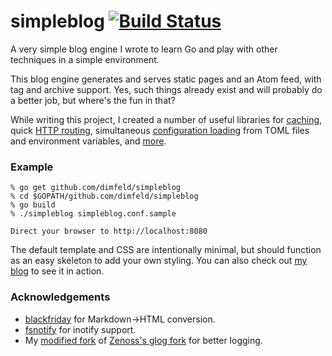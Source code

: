 simpleblog [![Build Status](https://travis-ci.org/dimfeld/simpleblog.png?branch=master)](https://travis-ci.org/dimfeld/simpleblog)
===========

A very simple blog engine I wrote to learn Go and play with other techniques in a simple environment.

This blog engine generates and serves static pages and an Atom feed, with tag and archive support. Yes, such things already exist and will probably do a better job, but where's the fun in that?

While writing this project, I created a number of useful libraries for [caching](https://github.com/dimfeld/gocache), quick [HTTP routing](https://github.com/dimfeld/httptreemux), simultaneous [configuration loading](https://github.com/dimfeld/goconfig) from TOML files and environment variables, and [more](https://github.com/dimfeld).

### Example

```
% go get github.com/dimfeld/simpleblog
% cd $GOPATH/github.com/dimfeld/simpleblog
% go build
% ./simpleblog simpleblog.conf.sample

Direct your browser to http://localhost:8080
```

The default template and CSS are intentionally minimal, but should function as an easy skeleton to add your own styling. You can also check out [my blog](http://www.danielimfeld.com) to see it in action.

### Acknowledgements

* [blackfriday](https://github.com/russross/blackfriday) for Markdown->HTML conversion.
* [fsnotify](https://github.com/howeyc/fsnotify) for inotify support.
* My [modified fork](https://github.com/dimfeld/glog) of [Zenoss's glog fork](https://github.com/zenoss/glog) for better logging.
